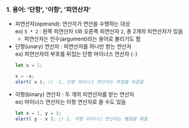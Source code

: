 ### 1. 용어: '단항', '이항', '피연산자'
- 피연산자(operand): 연산자가 연산을 수행하는 대상  
    ex) `5 * 2` : 왼쪽 피연산자 `5`와 오른쪽 피연산자 `2`, 총 2개의 피연산자가 있음
    - 피연산자는 인수(argument)라는 용어로 불리기도 함
- 단항(unary) 연산자 : 피연산자를 하나만 받는 연산자  
    ex) 피연산자의 부호를 뒤집는 단항 마이너스 연산자 (`-`)
    ``` javascript
    let x = 1;

    x = -x;
    alert( x ); // -1, 단항 마이너스 연산자는 부호를 뒤집음
    ```
- 이항(binary) 연산자 : 두 개의 피연산자를 받는 연산자  
    ex) 마이너스 연산자는 이항 연산자로 쓸 수도 있음
    ``` javascript
    let x = 1, y = 3;
    alert( y - x ); // 2, 이항 마이너스 연산자는 뺄셈을 해줌
    ```